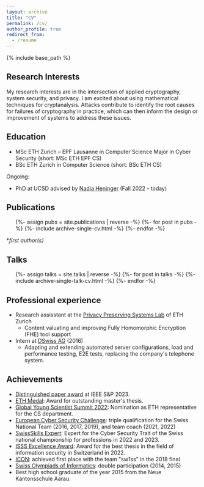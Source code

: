 ```yaml
---
layout: archive
title: "CV"
permalink: /cv/
author_profile: true
redirect_from:
  - /resume
---
```


{% include base_path %}

## Research Interests
My research interests are in the intersection of applied cryptography, system security, and privacy. I am excited about using mathematical techniques for cryptanalysis. Attacks contribute to identify the root causes for failures of cryptography in practice, which can then inform the design or improvement of systems to address these issues.

## Education

- MSc ETH Zurich &ndash; EPF Lausanne in Computer Science Major in Cyber Security (short: MSc ETH EPF CS)
- BSc ETH Zurich in Computer Science (short: BSc ETH CS)

Ongoing:

- PhD at UCSD advised by [Nadia Heninger](https://cseweb.ucsd.edu/~nadiah/) (Fall 2022 - today)

## Publications

<ul>
{%- assign pubs = site.publications | reverse -%}
{%- for post in pubs -%}
    {%- include archive-single-cv.html -%}
{%- endfor -%}
</ul>

\*_first author(s)_

## Talks

<ul>
{%- assign talks = site.talks | reverse -%}
{%- for post in talks -%}
    {%- include archive-single-talk-cv.html -%}
{%- endfor -%}
</ul>

## Professional experience

- Research assisstant at the [Privacy Preserving Systems Lab](https://pps-lab.com/) of ETH Zurich
  - Content valuating and improving Fully Homomorphic Encryption (FHE) tool support
- Intern at [DSwiss AG](https://www.securesafe.com/en/business/overview) (2016)
  - Adapting and extending automated server configurations, load and performance testing, E2E tests, replacing the company's telephone system.

## Achievements

- [Distinguished paper award](https://www.ieee-security.org/TC/SP2023/program-awards.html) at IEEE S&P 2023.
- [ETH Medal](https://ethz.ch/en/the-eth-zurich/education/awards/eth-medal/outstanding-master-theses.html): Award for outstanding master's thesis.
- [Global Young Scientist Summit 2022](https://www.nrf.gov.sg/gyss/home): Nomination as ETH representative for the CS department.
- [European Cyber Security Challenge](https://europeancybersecuritychallenge.eu/): triple qualification for the Swiss National Team (2016, 2017, 2019), and team coach (2021, 2022)
- [SwissSkills Expert](https://www.swiss-skills.ch/de): Expert for the Cyber Security Trait of the Swiss national championship for professions in 2022 and 2023.
- [ISSS Excellence Award](https://isss.ch/veranstaltungeb-kurse/isss-excellence-award-2022/): Award for the best thesis in the field of information security in Switzerland in 2022.
- [ICON](https://icon.ngo/challenge-ctf/): achieved first place with the team "sw1ss" in the 2018 final
- [Swiss Olympiads of Informatics](https://soi.ch/): double participation (2014, 2015)
- Best high school graduate of the year 2015 from the Neue Kantonsschule Aarau.

